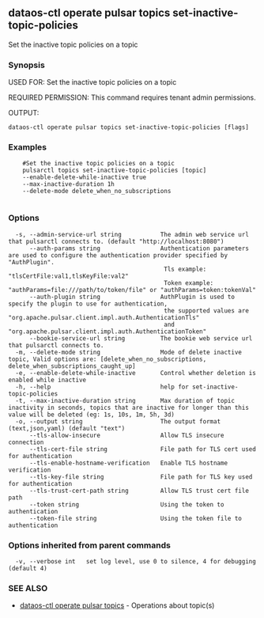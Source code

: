 ## dataos-ctl operate pulsar topics set-inactive-topic-policies

Set the inactive topic policies on a topic

### Synopsis

USED FOR:
    Set the inactive topic policies on a topic

REQUIRED PERMISSION:
    This command requires tenant admin permissions.

OUTPUT:


```
dataos-ctl operate pulsar topics set-inactive-topic-policies [flags]
```

### Examples

```
    #Set the inactive topic policies on a topic
    pulsarctl topics set-inactive-topic-policies [topic] 
	--enable-delete-while-inactive true 
	--max-inactive-duration 1h 
	--delete-mode delete_when_no_subscriptions


```

### Options

```
  -s, --admin-service-url string           The admin web service url that pulsarctl connects to. (default "http://localhost:8080")
      --auth-params string                 Authentication parameters are used to configure the authentication provider specified by "AuthPlugin".
                                            Tls example: "tlsCertFile:val1,tlsKeyFile:val2"
                                            Token example: "authParams=file:///path/to/token/file" or "authParams=token:tokenVal"
      --auth-plugin string                 AuthPlugin is used to specify the plugin to use for authentication,
                                            the supported values are "org.apache.pulsar.client.impl.auth.AuthenticationTls"
                                            and "org.apache.pulsar.client.impl.auth.AuthenticationToken"
      --bookie-service-url string          The bookie web service url that pulsarctl connects to.
  -m, --delete-mode string                 Mode of delete inactive topic, Valid options are: [delete_when_no_subscriptions, delete_when_subscriptions_caught_up]
  -e, --enable-delete-while-inactive       Control whether deletion is enabled while inactive
  -h, --help                               help for set-inactive-topic-policies
  -t, --max-inactive-duration string       Max duration of topic inactivity in seconds, topics that are inactive for longer than this value will be deleted (eg: 1s, 10s, 1m, 5h, 3d)
  -o, --output string                      The output format (text,json,yaml) (default "text")
      --tls-allow-insecure                 Allow TLS insecure connection
      --tls-cert-file string               File path for TLS cert used for authentication
      --tls-enable-hostname-verification   Enable TLS hostname verification
      --tls-key-file string                File path for TLS key used for authentication
      --tls-trust-cert-path string         Allow TLS trust cert file path
      --token string                       Using the token to authentication
      --token-file string                  Using the token file to authentication
```

### Options inherited from parent commands

```
  -v, --verbose int   set log level, use 0 to silence, 4 for debugging (default 4)
```

### SEE ALSO

* [dataos-ctl operate pulsar topics](dataos-ctl_operate_pulsar_topics.md)	 - Operations about topic(s)

